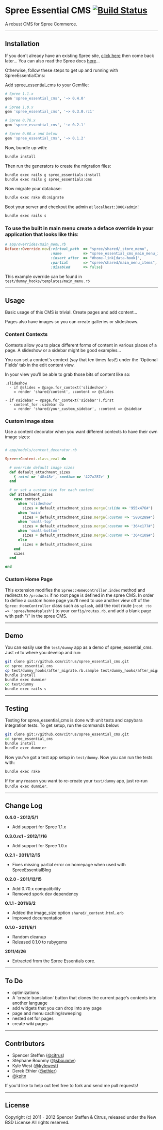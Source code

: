 # Spree Essential CMS [![Build Status](https://secure.travis-ci.org/sbounmy/spree_essential_cms.png)](http://travis-ci.org/sbounmy/spree_essential_cms)

A robust CMS for Spree Commerce.


------------------------------------------------------------------------------
Installation
------------------------------------------------------------------------------

If you don't already have an existing Spree site, [click here](https://gist.github.com/946719) then come back later... You can also read the Spree docs [here](http://spreecommerce.com/documentation/getting_started.html)...

Otherwise, follow these steps to get up and running with SpreeEssentialCms:

Add spree_essential_cms to your Gemfile:

```ruby
# Spree 1.1.x
gem 'spree_essential_cms', '~> 0.4.0'

# Spree 1.0.x
gem 'spree_essential_cms', '~> 0.3.0.rc1'

# Spree 0.70.x
gem 'spree_essential_cms', '~> 0.2.1'

# Spree 0.60.x and below
gem 'spree_essential_cms', '~> 0.1.2'
```

Now, bundle up with:

```bash
bundle install
```

Then run the generators to create the migration files:

```bash
bundle exec rails g spree_essentials:install
bundle exec rails g spree_essentials:cms
```

Now migrate your database:

```bash
bundle exec rake db:migrate
```

Boot your server and checkout the admin at `localhost:3000/admin`!

```bash
bundle exec rails s
```

### To use the built in main menu create a deface override in your application that looks like this:

```ruby
# app/overrides/main_menu.rb
Deface::Override.new(:virtual_path  => "spree/shared/_store_menu",
                     :name          => "spree_essential_cms_main_menu_items",
                     :insert_after  => "#home-link[data-hook]",
                     :partial       => "spree/shared/main_menu_items",
                     :disabled      => false)
```

This example override can be found in `test/dummy_hooks/templates/main_menu.rb`


------------------------------------------------------------------------------
Usage
------------------------------------------------------------------------------

Basic usage of this CMS is trivial. Create pages and add content...

Pages also have images so you can create galleries or slideshows.


### Content Contexts

Contexts allow you to place different forms of content in various places of a page. A slideshow or a sidebar might be good examples...

You can set a content's context (say that ten times fast!) under the 'Optional Fields' tab in the edit content view.

In your view you'll be able to grab those bits of content like so:

```haml
.slideshow
  - if @slides = @page.for_context('slideshow')
    = render 'shared/content', :content => @slides

- if @sidebar = @page.for_context('sidebar').first
  - content_for :sidebar do
    = render 'shared/your_custom_sidebar', :content => @sidebar
```


### Custom image sizes

Use a content decorator when you want different contexts to have their own image sizes:


```ruby

# app/models/content_decorator.rb

Spree::Content.class_eval do

  # override default image sizes
  def default_attachment_sizes
    { :mini => '48x48>', :medium => '427x287>' }
  end

  # or set a custom size for each context
  def attachment_sizes
    case context
      when 'slideshow'
        sizes = default_attachment_sizes.merge(:slide => '955x476#')
      when 'main'
        sizes = default_attachment_sizes.merge(:custom => '580x289#')
      when 'small-top'
        sizes = default_attachment_sizes.merge(:custom => '364x177#')
      when 'small-bottom'
        sizes = default_attachment_sizes.merge(:custom => '364x109#')
      else
        sizes = default_attachment_sizes
    end
    sizes
  end

end
```

### Custom Home Page

This extension modifies the `Spree::HomeController.index` method and redirects to `/products`
if no root page is defined in the spree CMS. In order to define a custom home page you'll need to use another view
off of the `Spree::HomeController` class such as `splash`, add the root route
(`root :to => 'spree/home#splash'`) to your `config/routes.rb`, and add a blank page with path "/" in the spree CMS.

------------------------------------------------------------------------------
Demo
------------------------------------------------------------------------------

You can easily use the `test/dummy` app as a demo of spree_essential_cms. Just `cd` to where you develop and run:

```bash
git clone git://github.com/citrus/spree_essential_cms.git
cd spree_essential_cms
cp test/dummy_hooks/after_migrate.rb.sample test/dummy_hooks/after_migrate.rb
bundle install
bundle exec dummier
cd test/dummy
bundle exec rails s
```


------------------------------------------------------------------------------
Testing
------------------------------------------------------------------------------

Testing for spree_essential_cms is done with unit tests and capybara integration tests. To get setup, run the commands below:

```bash
git clone git://github.com/citrus/spree_essential_cms.git
cd spree_essential_cms
bundle install
bundle exec dummier
```


Now you've got a test app setup in `test/dummy`. Now you can run the tests with:

```bash
bundle exec rake
```


If for any reason you want to re-create your `test/dummy` app, just re-run `bundle exec dummier`.


------------------------------------------------------------------------------
Change Log
------------------------------------------------------------------------------

**0.4.0 - 2012/5/1**

* Add support for Spree 1.1.x


**0.3.0.rc1 - 2012/1/16**

* Add support for Spree 1.0.x


**0.2.1 - 2011/12/15**

* Fixes missing partial error on homepage when used with SpreeEssentialBlog


**0.2.0 - 2011/12/15**

* Add 0.70.x compatibility
* Removed spork dev dependency


**0.1.1 - 2011/6/2**

* Added the image_size option `shared/_content.html.erb`
* Improved documentation


**0.1.0 - 2011/6/1**

* Random cleanup
* Released 0.1.0 to rubygems


**2011/4/26**

* Extracted from the Spree Essentials core.


------------------------------------------------------------------------------
To Do
------------------------------------------------------------------------------

* optimizations
* A 'create translation' button that clones the current page's contents into another language
* add widgets that you can drop into any page
* page and menu caching/sweeping
* nested set for pages
* create wiki pages


------------------------------------------------------------------------------
Contributors
------------------------------------------------------------------------------

* Spencer Steffen ([@citrus](https://github.com/citrus))
* Stéphane Bounmy ([@sbounmy](https://github.com/sbounmy))
* Kyle West ([@kylewest](https://github.com/kylewest))
* Derek Ethier ([@ethier](https://github.com/ethier))
* [@kpitn](https://github.com/kpitn)


If you'd like to help out feel free to fork and send me pull requests!


------------------------------------------------------------------------------
License
------------------------------------------------------------------------------

Copyright (c) 2011 - 2012 Spencer Steffen & Citrus, released under the New BSD License All rights reserved.
